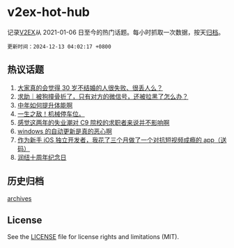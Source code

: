 # v2ex-hot-hub

 记录[V2EX](https://www.v2ex.com/)从 2021-01-06 日至今的热门话题。每小时抓取一次数据，按天[归档](archives)。

`更新时间：2024-12-13 04:02:17 +0800`

## 热议话题

1. [大家真的会觉得 30 岁不结婚的人很失败、很丢人么？](https://www.v2ex.com/t/1096971)
1. [求助｜被狗撞骨折了，只有对方的微信号，还被拉黑了怎么办？](https://www.v2ex.com/t/1096983)
1. [中年如何提升体能啊](https://www.v2ex.com/t/1096886)
1. [一生之敌！机械停车位。](https://www.v2ex.com/t/1096905)
1. [感觉这两年的失业潮对 C9 院校的求职者来说并不影响啊](https://www.v2ex.com/t/1096950)
1. [windows 的自动更新是真的恶心啊](https://www.v2ex.com/t/1096897)
1. [作为新手 iOS 独立开发者，我花了三个月做了一个对抗短视频成瘾的 app（送码）](https://www.v2ex.com/t/1096939)
1. [润纽十周年纪念日](https://www.v2ex.com/t/1096872)

## 历史归档

[archives](archives)

## License

See the [LICENSE](LICENSE) file for license rights and limitations (MIT).
